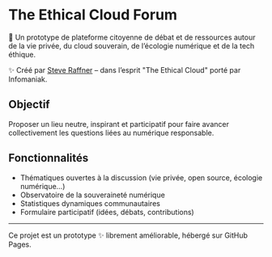 # The Ethical Cloud Forum

💬 Un prototype de plateforme citoyenne de débat et de ressources autour de la vie privée, du cloud souverain, de l’écologie numérique et de la tech éthique.

✨ Créé par [Steve Raffner](https://www.raffner.com) – dans l’esprit "The Ethical Cloud" porté par Infomaniak.

## Objectif
Proposer un lieu neutre, inspirant et participatif pour faire avancer collectivement les questions liées au numérique responsable.

## Fonctionnalités
- Thématiques ouvertes à la discussion (vie privée, open source, écologie numérique…)
- Observatoire de la souveraineté numérique
- Statistiques dynamiques communautaires
- Formulaire participatif (idées, débats, contributions)

---

Ce projet est un prototype ✨ librement améliorable, hébergé sur GitHub Pages.
